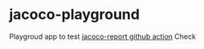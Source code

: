 # jacoco-playground
Playgroud app to test [jacoco-report github action](https://github.com/Madrapps/jacoco-report)
Check
